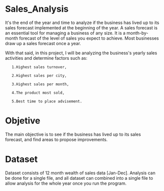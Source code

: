# Sales_Analysis

It's the end of the year and time to analyze if the business has lived up to its sales forecast implemented at the beginning of the year. A sales forecast is an essential tool for managing a business of any size. It is a month-by-month forecast of the level of sales you expect to achieve. Most businesses draw up a sales forecast once a year.

With that said, in this project, I will be analyzing the business's yearly sales activities and determine factors such as:

       1.Highest sales turnover, 

       2.Highest sales per city, 

       3.Highest sales per month, 

       4.The product most sold, 

       5.Best time to place advisement.
 
# Objetive
The main objective is to see if the business has lived up to its sales forecast, and find areas to propose improvements.

# Dataset
Dataset consists of 12 month wealth of sales data [Jan-Dec]. Analysis can be done for a single file, and all dataset can combined into a single file to allow analysis for the whole year once you run the program.
